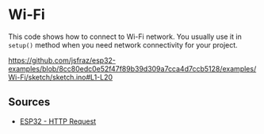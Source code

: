 # Wi-Fi

This code shows how to connect to Wi-Fi network. You usually use it in `setup()` method when you need network connectivity for your project.

https://github.com/jsfraz/esp32-examples/blob/8cc80edc0e52f47f89b39d309a7cca4d7ccb5128/examples/Wi-Fi/sketch/sketch.ino#L1-L20

## Sources

- [ESP32 - HTTP Request](https://esp32io.com/tutorials/esp32-http-request)
